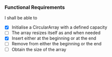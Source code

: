 ### Functional Requirements
I shall be able to
- [x] Initialise a CircularArray with a defined capacity
- [ ] The array resizes itself as and when needed
- [x] Insert either at the beginning or at the end
- [ ] Remove from either the beginning or the end
- [ ] Obtain the size of the array